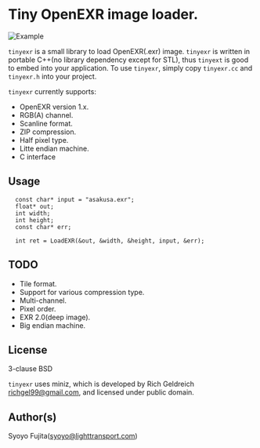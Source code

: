 # Tiny OpenEXR image loader.

![Example](https://github.com/syoyo/tinyexr/blob/master/asakusa.png?raw=true)

`tinyexr` is a small library to load OpenEXR(.exr) image.
`tinyexr` is written in portable C++(no library dependency except for STL), thus `tinyext` is good to embed into your application.
To use `tinyexr`, simply copy `tinyexr.cc` and `tinyexr.h` into your project.

`tinyexr` currently supports:

* OpenEXR version 1.x.
* RGB(A) channel.
* Scanline format.
* ZIP compression.
* Half pixel type.
* Litte endian machine.
* C interface

## Usage

```
  const char* input = "asakusa.exr";
  float* out;
  int width;
  int height;
  const char* err;

  int ret = LoadEXR(&out, &width, &height, input, &err);
```

## TODO

* Tile format.
* Support for various compression type.
* Multi-channel.
* Pixel order.
* EXR 2.0(deep image).
* Big endian machine.

## License

3-clause BSD

`tinyexr` uses miniz, which is developed by Rich Geldreich <richgel99@gmail.com>, and licensed under public domain.

## Author(s)

Syoyo Fujita(syoyo@lighttransport.com)
